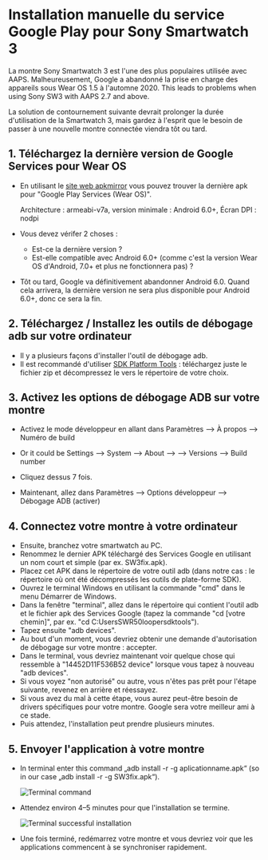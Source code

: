 # Installation manuelle du service Google Play pour Sony Smartwatch 3

La montre Sony Smartwatch 3 est l'une des plus populaires utilisée avec AAPS. Malheureusement, Google a abandonné la prise en charge des appareils sous Wear OS 1.5 à l'automne 2020. This leads to problems when using Sony SW3 with AAPS 2.7 and above.

La solution de contournement suivante devrait prolonger la durée d'utilisation de la Smartwatch 3, mais gardez à l'esprit que le besoin de passer à une nouvelle montre connectée viendra tôt ou tard.

## 1. Téléchargez la dernière version de Google Services pour Wear OS

- En utilisant le [site web apkmirror](https://www.apkmirror.com/apk/google-inc/google-play-services-android-wear/) vous pouvez trouver la dernière apk pour "Google Play Services (Wear OS)".

  Architecture : armeabi-v7a, version minimale : Android 6.0+, Écran DPI : nodpi

- Vous devez vérifer 2 choses :

  - Est-ce la dernière version ?
  - Est-elle compatible avec Android 6.0+ (comme c'est la version Wear OS d'Android, 7.0+ et plus ne fonctionnera pas) ?

- Tôt ou tard, Google va définitivement abandonner Android 6.0. Quand cela arrivera, la dernière version ne sera plus disponible pour Android 6.0+, donc ce sera la fin.

## 2. Téléchargez / Installez les outils de débogage adb sur votre ordinateur

- Il y a plusieurs façons d'installer l'outil de débogage adb.
- Il est recommandé d'utiliser [SDK Platform Tools](https://developer.android.com/studio/releases/platform-tools) : téléchargez juste le fichier zip et décompressez le vers le répertoire de votre choix.

## 3. Activez les options de débogage ADB sur votre montre

- Activez le mode développeur en allant dans Paramètres --> À propos --> Numéro de build

- Or it could be Settings --> System --> About -->  --> Versions --> Build number

- Cliquez dessus 7 fois.

- Maintenant, allez dans Paramètres --> Options développeur --> Débogage ADB (activer)

## 4. Connectez votre montre à votre ordinateur

- Ensuite, branchez votre smartwatch au PC.
- Renommez le dernier APK téléchargé des Services Google en utilisant un nom court et simple (par ex. SW3fix.apk).
- Placez cet APK dans le répertoire de votre outil adb (dans notre cas : le répertoire où ont été décompressés les outils de plate-forme SDK).
- Ouvrez le terminal Windows en utilisant la commande "cmd" dans le menu Démarrer de Windows.
- Dans la fenêtre "terminal", allez dans le répertoire qui contient l'outil adb et le fichier apk des Services Google (tapez la commande "cd \[votre chemin\]", par ex. "cd C:UsersSWR50loopersdktools").
- Tapez ensuite "adb devices".
- Au bout d'un moment, vous devriez obtenir une demande d'autorisation de débogage sur votre montre : accepter.
- Dans le terminal, vous devriez maintenant voir quelque chose qui ressemble à "14452D11F536B52 device" lorsque vous tapez à nouveau "adb devices".
- Si vous voyez "non autorisé" ou autre, vous n'êtes pas prêt pour l'étape suivante, revenez en arrière et réessayez.
- Si vous avez du mal à cette étape, vous aurez peut-être besoin de drivers spécifiques pour votre montre. Google sera votre meilleur ami à ce stade.
- Puis attendez, l'installation peut prendre plusieurs minutes.

## 5. Envoyer l'application à votre montre

- In terminal enter this command „adb install -r -g aplicationname.apk“ (so in our case „adb install -r -g SW3fix.apk“).

  ![Terminal command](../images/SonySW3_Terminal1.png)

- Attendez environ 4–5 minutes pour que l'installation se termine.

  ![Terminal successful installation](../images/SonySW3_Terminal2.png)

- Une fois terminé, redémarrez votre montre et vous devriez voir que les applications commencent à se synchroniser rapidement.
